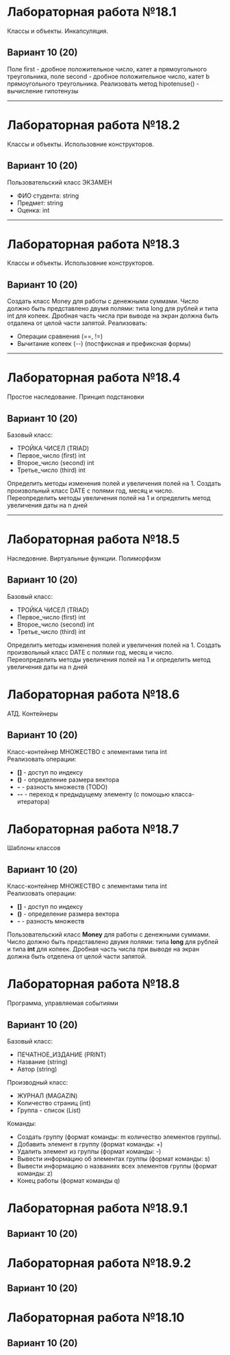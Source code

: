 # Лабораторная работа №18.1
Классы и объекты. Инкапсуляция. 

## Вариант 10 (20)
Поле first - дробное положительное число, катет a прямоугольного треугольника, поле second - дробное положительное число, катет b прямоугольного треугольника. Реализовать метод hipotenuse() - вычисление гипотенузы

<hr>

# Лабораторная работа №18.2
Классы и объекты. Использовние конструкторов. 

## Вариант 10 (20)
Пользовательский класс ЭКЗАМЕН

- ФИО студента: string
- Предмет: string
- Оценка: int

<hr>

# Лабораторная работа №18.3
Классы и объекты. Использовние конструкторов. 

## Вариант 10 (20)
Создать класс Money для работы с денежными суммами. 
Число должно быть представлено двумя полями: типа long для рублей и типа int для копеек.
Дробная часть числа при выводе на экран должна быть отдалена от целой части запятой. Реализовать:
- Операции сравнения (==, !=)
- Вычитание копеек (--) (постфиксная и префиксная формы)

<hr>

# Лабораторная работа №18.4
Простое наследование. Принцип подстановки

## Вариант 10 (20)
Базовый класc:
- ТРОЙКА ЧИСЕЛ (TRIAD)
- Первое_число (first) int
- Второе_число (second) int
- Третье_число (third) int

Определить методы изменения полей и увеличения полей на 1.
Создать произвольный класс DATE с полями год, месяц и число. 
Переопределить методы увеличения полей на 1 и определить метод увеличения даты на n дней

<hr>

# Лабораторная работа №18.5
Наследовние. Виртуальные функции. Полиморфизм

## Вариант 10 (20)
Базовый класc:
- ТРОЙКА ЧИСЕЛ (TRIAD)
- Первое_число (first) int
- Второе_число (second) int
- Третье_число (third) int

Определить методы изменения полей и увеличения полей на 1.
Создать произвольный класс DATE с полями год, месяц и число. 
Переопределить методы увеличения полей на 1 и определить метод увеличения даты на n дней

# Лабораторная работа №18.6
АТД. Контейнеры

## Вариант 10 (20)
Класс-контейнер МНОЖЕСТВО с элементами типа int<br>
Реализовать операции:
- <b>[]</b> - доступ по индексу
- <b>()</b> - определение размера вектора
- <b>-</b> - разность множеств (TODO)
- <b>--</b> - переход к предыдущему элементу (с помощью класса-итератора)

# Лабораторная работа №18.7
Шаблоны классов

## Вариант 10 (20)
Класс-контейнер МНОЖЕСТВО с элементами типа int<br>
Реализовать операции:
- <b>[]</b> - доступ по индексу
- <b>()</b> - определение размера вектора
- <b>-</b> - разность множеств

Пользовательский класс <b>Money</b> для работы с денежными суммами. Число должно быть представлено двумя полями:
типа <b>long</b> для рублей и типа <b>int</b> для копеек. Дробная часть числа при выводе
на экран должна быть отделена от целой части запятой.

# Лабораторная работа №18.8
Программа, управляемая событиями

## Вариант 10 (20)

Базовый класс:
- ПЕЧАТНОЕ_ИЗДАНИЕ (PRINT)
- Название (string)
- Автор (string)

Производный класс:
- ЖУРНАЛ (MAGAZIN)
- Количество страниц (int)
- Группа - список (List)

Команды:
- Создать группу (формат команды: m количество элементов группы).
- Добавить элемент в группу (формат команды: +)
- Удалить элемент из группы (формат команды: -)
- Вывести информацию об элементах группы (формат команды: s)
- Вывести информацию о названиях всех элементов группы (формат команды: z)
- Конец работы (формат команды q)

# Лабораторная работа №18.9.1

## Вариант 10 (20)

# Лабораторная работа №18.9.2

## Вариант 10 (20)

# Лабораторная работа №18.10

## Вариант 10 (20)